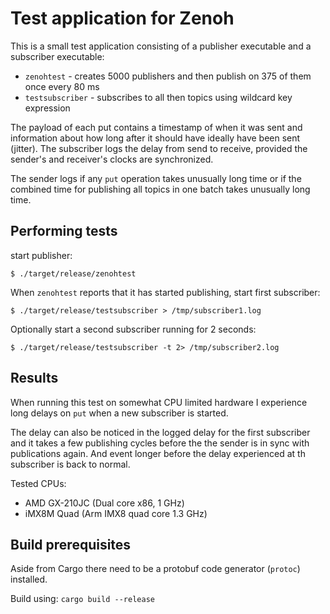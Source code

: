 # Test application for Zenoh

This is a small test application consisting of a publisher executable and a subscriber executable:
* `zenohtest` - creates  5000 publishers and then publish on 375 of them once every 80 ms 
* `testsubscriber` - subscribes to all then topics using wildcard  key expression

The payload of each put contains a timestamp of when it was sent and information about how long after it should have ideally have been sent (jitter). The subscriber logs the delay from send to receive, provided the sender's and receiver's clocks are synchronized.

The sender logs if any `put` operation takes unusually long time or if the combined time for publishing all topics in one batch takes unusually long time.

## Performing tests
start publisher:
``` 
$ ./target/release/zenohtest
``` 

When `zenohtest` reports that it has started publishing, start first subscriber:
``` 
$ ./target/release/testsubscriber > /tmp/subscriber1.log
``` 

Optionally start a second subscriber running for 2 seconds:
``` 
$ ./target/release/testsubscriber -t 2> /tmp/subscriber2.log
``` 

## Results
When running this test on somewhat CPU limited hardware I experience long delays on `put` when a new subscriber is started.

The delay can also be noticed in the logged delay for the first subscriber and it takes a few publishing cycles before the the sender is in sync with publications again. And event longer before the delay experienced at th subscriber is back to normal.

Tested CPUs:
* AMD  GX-210JC  (Dual core x86, 1 GHz)
* iMX8M Quad (Arm IMX8 quad core 1.3 GHz)

## Build prerequisites
Aside from Cargo there need to be a protobuf code generator (`protoc`) installed.

Build using: `cargo build --release`